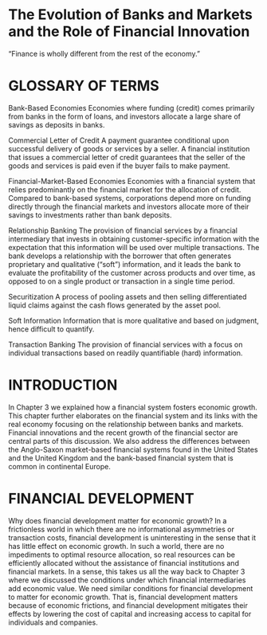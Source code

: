 # The Evolution of Banks and Markets and the Role of Financial Innovation  

“Finance is wholly different from the rest of the economy.”  

# GLOSSARY OF TERMS  

Bank-Based Economies Economies where funding (credit) comes primarily from banks in the form of loans, and investors allocate a large share of savings as deposits in banks.  

Commercial Letter of Credit A payment guarantee conditional upon successful delivery of goods or services by a seller. A financial institution that issues a commercial letter of credit guarantees that the seller of the goods and services is paid even if the buyer fails to make payment.  

Financial-Market-Based Economies Economies with a financial system that relies predominantly on the financial market for the allocation of credit. Compared to bank-based systems, corporations depend more on funding directly through the financial markets and investors allocate more of their savings to investments rather than bank deposits.  

Relationship Banking The provision of financial services by a financial intermediary that invests in obtaining customer-specific information with the expectation that this information will be used over multiple transactions. The bank develops a relationship with the borrower that often generates proprietary and qualitative (“soft”) information, and it leads the bank to evaluate the profitability of the customer across products and over time, as opposed to on a single product or transaction in a single time period.  

Securitization A process of pooling assets and then selling differentiated liquid claims against the cash flows generated by the asset pool.  

Soft Information Information that is more qualitative and based on judgment, hence difficult to quantify.  

Transaction Banking The provision of financial services with a focus on individual transactions based on readily quantifiable (hard) information.  

# INTRODUCTION  

In Chapter 3 we explained how a financial system fosters economic growth. This chapter further elaborates on the financial system and its links with the real economy focusing on the relationship between banks and markets. Financial innovations and the recent growth of the financial sector are central parts of this discussion. We also address the differences between the Anglo-Saxon market-based financial systems found in the United States and the United Kingdom and the bank-based financial system that is common in continental Europe.  

# FINANCIAL DEVELOPMENT  

Why does financial development matter for economic growth? In a frictionless world in which there are no informational asymmetries or transaction costs, financial development is uninteresting in the sense that it has little effect on economic growth. In such a world, there are no impediments to optimal resource allocation, so real resources can be efficiently allocated without the assistance of financial institutions and financial markets. In a sense, this takes us all the way back to Chapter 3  where we discussed the conditions under which financial intermediaries add economic value. We need similar conditions for financial development to matter for economic growth. That is, financial development matters because of economic frictions, and financial development mitigates their effects by lowering the cost of capital and increasing access to capital for individuals and companies.
